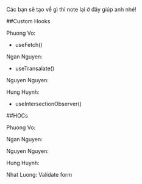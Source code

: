 Các bạn sẽ tạo về gì thì note lại ở đây giúp anh nhé!

##Custom Hooks

Phuong Vo:

- useFetch()

Ngan Nguyen:

- useTransalate()

Nguyen Nguyen:

Hung Huynh:

- useIntersectionObserver()

##HOCs

Phuong Vo:

Ngan Nguyen:

Nguyen Nguyen:

Hung Huynh:

Nhat Luong: Validate form
